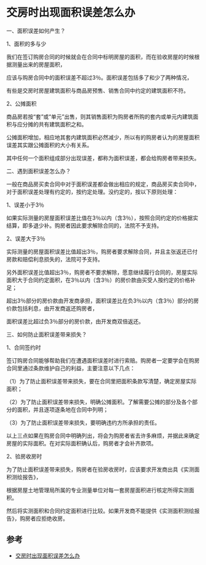 # 交房时出现面积误差怎么办

一、面积误差如何产生？

1、面积的多与少

我们在签订购房合同的时候就会在合同中标明房屋的面积，而在验收房屋的时候根据测量出来的房屋面积，

应该与购房合同中的面积误差不超过3％。面积误差包括多了和少了两种情况，

有些是交房时房屋建筑面积与商品房预售、销售合同中约定的建筑面积不符。

2、公摊面积

商品房若按“套”或“单元”出售，则其销售面积为购房者所购的套内或单元内建筑面积与应分摊的共有建筑面积之和。

公摊面积增加，相应地其套内建筑面积必然减少，所以有的购房者认为的房屋面积误差其实跟公摊面积的大小有关系。

其中任何一个面积组成部分出现误差，都称为面积误差，都会给购房者带来损失。

二、遇到面积误差怎么办？

一般在商品房买卖合同中对于面积误差都会做出相应的规定，商品房买卖合同中，对于面积误差处理有约定的，按约定处理。没约定的，按以下原则处理：

1、误差小于3％

如果实际测量的房屋面积误差比值在3％以内（含3％），按照合同约定的价格据实结算，即多退少补。购房者因此要求解除合同的，法院不予支持。

2、误差大于3％

实际测量的房屋面积误差比值超出3％，购房者要求解除合同，并且主张返还已付房款和赔偿利息损失的，法院可予支持。

另外面积误差比值超出3％，购房者不要求解除，愿意继续履行合同的，房屋实际面积大于合同约定面积，在3％以内（含3％）的房价款由买受人按约定的价格补足；

超出3％部分的房价款由开发商承担，面积误差比在负3％以内（含3％）部分的房价款包括利息，由开发商返还购房者，

面积误差比超过负3％部分的房价款，由开发商双倍返还。

三、如何防止面积误差带来损失？

1、合同签约时

签订购房合同能够帮助我们在遭遇面积误差时进行索赔。购房者一定要学会在购房合同里通过条款维护自己的利益，主要注意以下几点：

（1）为了防止面积误差带来损失，要在合同里把面积条款写清楚，确定房屋实际面积；

（2）为了防止面积误差带来损失，明确公摊面积。了解需要公摊的部分及各个部分的面积，并且逐项逐条地在合同中列明；

（3）为了防止面积误差带来损失，要明确违约方所承担的责任。

以上三点如果在购房合同中明确列出，将会为购房者省去许多麻烦，并据此来确定房屋的实际面积。在对实际面积确认后，购房者才会补齐款项。

2、验房收房时

为了防止面积误差带来损失，购房者在验房收房时，应该要求开发商出具《实测面积测绘报告》，

根据房屋土地管理局所属的专业测量单位对每一套房屋面积进行核定所得实测面积。

然后将实测面积和合同约定面积进行比较。如果开发商不能提供《实测面积测绘报告》，购房者应拒绝收房。



## 参考
- [交房时出现面积误差怎么办](http://zhishi.fang.com/xf/qg_436964.html)
